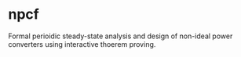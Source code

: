 # npcf
Formal perioidic steady-state analysis and design of non-ideal power converters using interactive thoerem proving.
